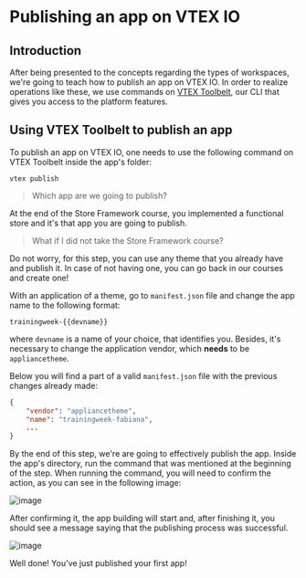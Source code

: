 # Publishing an app on VTEX IO

## Introduction
After being presented to the concepts regarding the types of workspaces, we're going to teach how to publish an app on VTEX IO. In order to realize operations like these, we use commands on [VTEX Toolbelt](https://developers.vtex.com/docs/vtex-io-documentation-toolbelt), our CLI that gives you access to the platform features.

## Using VTEX Toolbelt to publish an app

To publish an app on VTEX IO, one needs to use the following command on VTEX Toolbelt inside the app's folder:

```
vtex publish
```
> Which app are we going to publish?

At the end of the Store Framework course, you implemented a functional store and it's that app you are going to publish.

> What if I did not take the Store Framework course?

Do not worry, for this step, you can use any theme that you already have and publish it. In case of not having one, you can go back in our courses and create one!

With an application of a theme, go to `manifest.json` file and change the app name to the following format:

```
trainingweek-{{devname}}
```
where `devname` is a name of your choice, that identifies you. Besides, it's necessary to change the application vendor, which **needs** to be `appliancetheme`.

Below you will find a part of a valid `manifest.json` file with the previous changes already made:

```json
{
    "vendor": "appliancetheme",
    "name": "trainingweek-fabiana",
    ...
}
```

By the end of this step, we're are going to effectively publish the app. Inside the app's directory, run the command that was mentioned at the beginning of the step. When running the command, you will need to confirm the action, as you can see in the following image:

![image](https://user-images.githubusercontent.com/19495917/88819289-2d16f400-d196-11ea-8cb6-f86a902c4887.png)

After confirming it, the app building will start and, after finishing it, you should see a message saying that the publishing process was successful.

![image](https://user-images.githubusercontent.com/19495917/88824809-3061ae00-d19d-11ea-86c1-4118bf609ec3.png)

Well done! You've just published your first app!